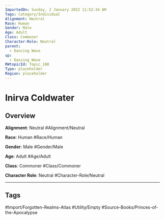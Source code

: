 ```yaml
---
ImportedOn: Sunday, 2 January 2022 11:52:34 AM
Tags: Category/Individual
Alignment: Neutral
Race: Human
Gender: Male
Age: Adult
Class: Commoner
Character-Role: Neutral
parent:
  - Dancing Wave
up:
  - Dancing Wave
RWtopicId: Topic_188
Type: placeholder
Region: placeholder
---
```

# Inirva Coldwater
## Overview
**Alignment**: Neutral
#Alignment/Neutral

**Race**: Human
#Race/Human

**Gender**: Male
#Gender/Male

**Age**: Adult
#Age/Adult

**Class**: Commoner
#Class/Commoner

**Character Role**: Neutral
#Character-Role/Neutral


---
## Tags
#Import/Forgotten-Realms-Atlas #Utility/Empty #Source-Books/Princes-of-the-Apocalypse

